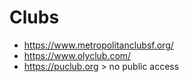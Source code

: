 # Clubs

* https://www.metropolitanclubsf.org/
* https://www.olyclub.com/
* https://puclub.org > no public access
